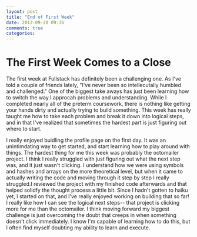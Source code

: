 ```yaml
---
layout: post
title: "End of First Week"
date: 2013-09-20 09:36
comments: true
categories:
---
```

# The First Week Comes to a Close
The first week at Fullstack has definitely been a challenging one. As I've told a couple of friends lately, "I've never been so intellecutally humbled and challenged." One of the biggest take aways has just been learning how to switch the way I approcah problems and understanding. While I completed nearly all of the preterm coursework, there is nothing like getting your hands dirty and actually trying to build something. This week has really taught me how to take each problem and break it down into logical steps, and in that I've realized that sometimes the hardest part is just figuring out where to start.


I really enjoyed buidling the profile page on the first day. It was an unintimdating way to get started, and start learning how to play around with things. The hardest thing for me this week was probably the octomailer project. I think I really struggled with just figuring out what the next step was, and it just wasn't clicking. I understand how we were using symbols and hashes and arrays on the more theoretical level, but when it came to actually writing the code and moving through it step by step I really struggled.I reviewed the project with my finished code afterwards and that helped solidfy the thought process a little bit. Since I hadn't gotten to haiku yet, I started on that, and I've really enjoyed working on building that so far! I really like how I can see the logical next steps-- that project is clicking more for me than the octomailer.
I think moving forward my biggest challenge is just overcoming the doubt that creeps in when something doesn't click immediately. I know I'm capable of learning how to do this, but I often find myself doubting my ability to learn and execute.
